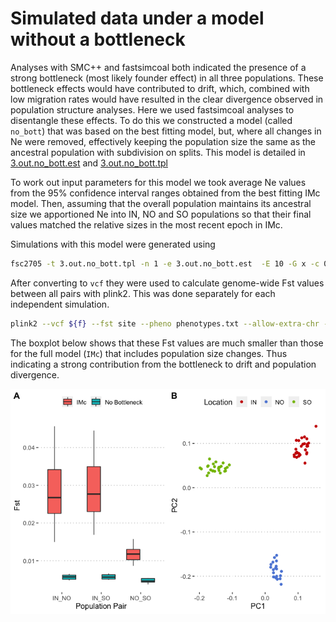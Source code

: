 Simulated data under a model without a bottleneck
================

Analyses with SMC++ and fastsimcoal both indicated the presence of a
strong bottleneck (most likely founder effect) in all three populations.
These bottleneck effects would have contributed to drift, which,
combined with low migration rates would have resulted in the clear
divergence observed in population structure analyses. Here we used
fastsimcoal analyses to disentangle these effects. To do this we
constructed a model (called `no_bott`) that was based on the best
fitting model, but, where all changes in Ne were removed, effectively
keeping the population size the same as the ancestral population with
subdivision on splits. This model is detailed in
[3.out.no_bott.est](data/hpc/fastsimcoal/no_bott/3.out.no_bott.est) and
[3.out.no_bott.tpl](data/hpc/fastsimcoal/no_bott/3.out.no_bott.tpl)

To work out input parameters for this model we took average Ne values
from the 95% confidence interval ranges obtained from the best fitting
IMc model. Then, assuming that the overall population maintains its
ancestral size we apportioned Ne into IN, NO and SO populations so that
their final values matched the relative sizes in the most recent epoch
in IMc.

Simulations with this model were generated using

``` bash
fsc2705 -t 3.out.no_bott.tpl -n 1 -e 3.out.no_bott.est  -E 10 -G x -c 0 -k 10000000
```

After converting to `vcf` they were used to calculate genome-wide Fst
values between all pairs with plink2. This was done separately for each
independent simulation.

``` bash
plink2 --vcf ${f} --fst site --pheno phenotypes.txt --allow-extra-chr --out fst/${s2}_no_bott.fst
```

The boxplot below shows that these Fst values are much smaller than
those for the full model (`IMc`) that includes population size changes.
Thus indicating a strong contribution from the bottleneck to drift and
population divergence.

![](24.nobottle_sim_files/figure-gfm/unnamed-chunk-1-1.png)<!-- -->
